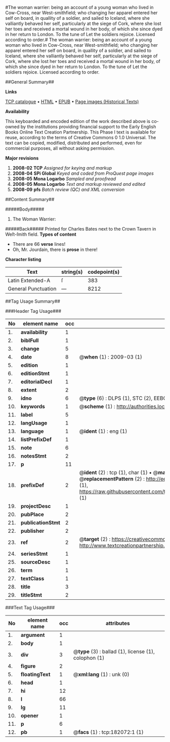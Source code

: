 #The woman warrier: being an account of a young woman who lived in Cow-Cross, near West-smithfield; who changing her apparel entered her self on board, in quallity of a soldier, and sailed to Iceland, where she valliantly behaved her self, particularly at the siege of Cork, where she lost her toes and received a mortal wound in her body, of which she since dyed in her return to London. To the tune of Let the soldiers rejoice. Licensed according to order.#
The woman warrier: being an account of a young woman who lived in Cow-Cross, near West-smithfield; who changing her apparel entered her self on board, in quallity of a soldier, and sailed to Iceland, where she valliantly behaved her self, particularly at the siege of Cork, where she lost her toes and received a mortal wound in her body, of which she since dyed in her return to London. To the tune of Let the soldiers rejoice. Licensed according to order.

##General Summary##

**Links**

[TCP catalogue](http://www.ota.ox.ac.uk/tcp/)  • 
[HTML](http://tei.it.ox.ac.uk/tcp/Texts-HTML/free/B06/B06686.html)  • 
[EPUB](http://tei.it.ox.ac.uk/tcp/Texts-EPUB/free/B06/B06686.epub) • 
[Page images (Historical Texts)](https://data.historicaltexts.jisc.ac.uk/view?pubId=eebo-99887359e&pageId=eebo-99887359e-182072-1)

**Availability**

This keyboarded and encoded edition of the
	       work described above is co-owned by the institutions
	       providing financial support to the Early English Books
	       Online Text Creation Partnership. This Phase I text is
	       available for reuse, according to the terms of Creative
	       Commons 0 1.0 Universal. The text can be copied,
	       modified, distributed and performed, even for
	       commercial purposes, all without asking permission.

**Major revisions**

1. __2008-02__ __TCP__ *Assigned for keying and markup*
1. __2008-04__ __SPi Global__ *Keyed and coded from ProQuest page images*
1. __2008-05__ __Mona Logarbo__ *Sampled and proofread*
1. __2008-05__ __Mona Logarbo__ *Text and markup reviewed and edited*
1. __2008-09__ __pfs__ *Batch review (QC) and XML conversion*

##Content Summary##

#####Body#####

1. The Woman Warrier:

#####Back#####
Printed for Charles Bates next to the Crown Tavern in Weſt-ſmith field.
**Types of content**

  * There are 66 **verse** lines!
  * Oh, Mr. Jourdain, there is **prose** in there!

**Character listing**


|Text|string(s)|codepoint(s)|
|---|---|---|
|Latin Extended-A|ſ|383|
|General Punctuation|—|8212|

##Tag Usage Summary##

###Header Tag Usage###

|No|element name|occ|attributes|
|---|---|---|---|
|1.|__availability__|1||
|2.|__biblFull__|1||
|3.|__change__|5||
|4.|__date__|8| @__when__ (1) : 2009-03 (1)|
|5.|__edition__|1||
|6.|__editionStmt__|1||
|7.|__editorialDecl__|1||
|8.|__extent__|2||
|9.|__idno__|6| @__type__ (6) : DLPS (1), STC (2), EEBO-CITATION (1), PROQUEST (1), VID (1)|
|10.|__keywords__|1| @__scheme__ (1) : http://authorities.loc.gov/ (1)|
|11.|__label__|5||
|12.|__langUsage__|1||
|13.|__language__|1| @__ident__ (1) : eng (1)|
|14.|__listPrefixDef__|1||
|15.|__note__|6||
|16.|__notesStmt__|2||
|17.|__p__|11||
|18.|__prefixDef__|2| @__ident__ (2) : tcp (1), char (1)  •  @__matchPattern__ (2) : ([0-9\-]+):([0-9IVX]+) (1), (.+) (1)  •  @__replacementPattern__ (2) : http://eebo.chadwyck.com/downloadtiff?vid=$1&page=$2 (1), https://raw.githubusercontent.com/textcreationpartnership/Texts/master/tcpchars.xml#$1 (1)|
|19.|__projectDesc__|1||
|20.|__pubPlace__|2||
|21.|__publicationStmt__|2||
|22.|__publisher__|2||
|23.|__ref__|2| @__target__ (2) : https://creativecommons.org/publicdomain/zero/1.0/ (1), http://www.textcreationpartnership.org/docs/. (1)|
|24.|__seriesStmt__|1||
|25.|__sourceDesc__|1||
|26.|__term__|1||
|27.|__textClass__|1||
|28.|__title__|3||
|29.|__titleStmt__|2||


###Text Tag Usage###

|No|element name|occ|attributes|
|---|---|---|---|
|1.|__argument__|1||
|2.|__body__|1||
|3.|__div__|3| @__type__ (3) : ballad (1), license (1), colophon (1)|
|4.|__figure__|2||
|5.|__floatingText__|1| @__xml:lang__ (1) : unk (0)|
|6.|__head__|1||
|7.|__hi__|12||
|8.|__l__|66||
|9.|__lg__|11||
|10.|__opener__|1||
|11.|__p__|6||
|12.|__pb__|1| @__facs__ (1) : tcp:182072:1 (1)|
